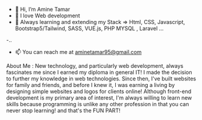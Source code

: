 - 👋 Hi, I’m Amine Tamar
- 👀 I love Web development 
- 🌱 Always learning and extending my Stack =>  Html, CSS, Javascript, Bootstrap5/Tailwind, SASS, VUE.js, PHP MYSQL , Laravel ... 

-..
- 📫 You can reach me at aminetamar95@gmail.com

 About Me : 
New technology, and particularly web development, always fascinates me since I earned my diploma in general IT! I made the decision to further my knowledge in web technologies. Since then, I've built websites for family and friends, and before I knew it, I was earning a living by designing simple websites and logos for clients online! Although front-end development is my primary area of interest, I'm always willing to learn new skills because programming is unlike any other profession in that you can never stop learning! and that's the FUN PART!


<!---
AmineTamar/AmineTamar is a ✨ special ✨ repository because its `README.md` (this file) appears on your GitHub profile.
You can click the Preview link to take a look at your changes.
--->
